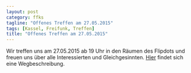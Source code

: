 ```yaml
---
layout: post
category: ffks
tagline: "Offenes Treffen am 27.05.2015"
tags: [Kassel, Freifunk, Treffen]
title: "Offenes Treffen am 27.05.2015"
---
```


Wir treffen uns am 27.05.2015 ab 19 Uhr in den Räumen des Flipdots und freuen uns über alle Interessierten und Gleichgesinnten.
[Hier](http://flipdot.org/wiki/Kontakt#line-6) findet sich eine Wegbeschreibung.

